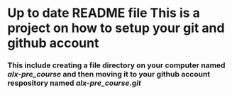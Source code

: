 # Up to date README file This is a project on how to setup your git and github account
### This include creating a file directory on your computer named *alx-pre_course* and then moving it to your github account respository named *alx-pre_course.git*
